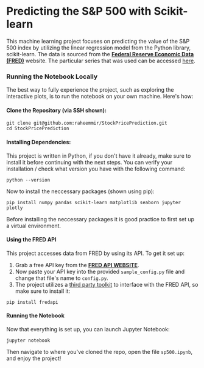 # Predicting the S&P 500 with Scikit-learn

This machine learning project focuses on predicting the value of the S&P 500 index by utilizing the linear regression model from the Python library, scikit-learn.
The data is sourced from the **[Federal Reserve Economic Data (FRED)](https://fred.stlouisfed.org)** website. The particular series that was used can be accessed [here](https://fred.stlouisfed.org/series/SP500).

### Running the Notebook Locally
The best way to fully experience the project, such as exploring the interactive plots, is to run the notebook on your own machine.
Here's how:

#### Clone the Repository (via SSH shown):
```
git clone git@github.com:raheemmir/StockPricePrediction.git
cd StockPricePrediction
```

#### Installing Dependencies:
This project is written in Python, if you don't have it already, make sure to install it before continuing with the next steps.
You can verify your installation / check what version you have with the following command:
```
python --version
```
Now to install the neccessary packages (shown using pip):
```
pip install numpy pandas scikit-learn matplotlib seaborn jupyter plotly
```
Before installing the neccessary packages it is good practice to first set up a virtual environment.

#### Using the FRED API
This project accesses data from FRED by using its API. To get it set up:
1. Grab a free API key from the **[FRED API WEBSITE](https://fred.stlouisfed.org/docs/api/fred/)**.
2. Now paste your API key into the provided `sample_config.py` file and change that file's name to `config.py`.
3. The project utilizes a [third party toolkit](https://github.com/mortada/fredapi) to interface with the FRED API, so make sure to install it:
```
pip install fredapi
```
#### Running the Notebook
Now that everything is set up, you can launch Jupyter Notebook:
```
jupyter notebook
```
Then navigate to where you've cloned the repo, open the file `sp500.ipynb`, and enjoy the project!
